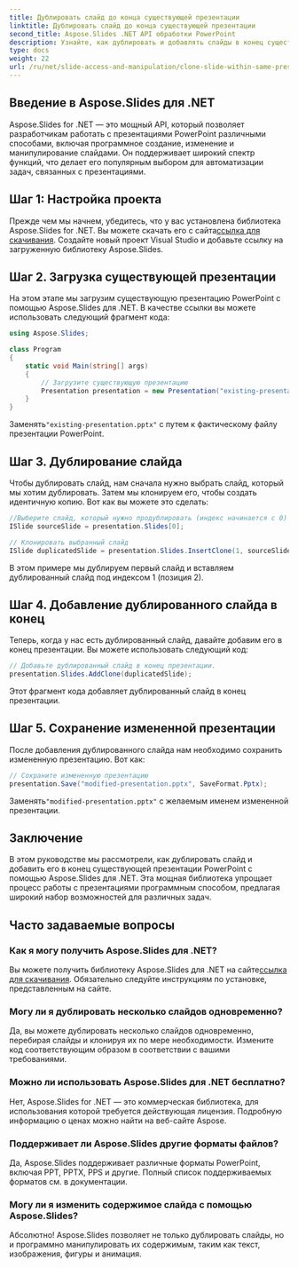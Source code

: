 ```yaml
---
title: Дублировать слайд до конца существующей презентации
linktitle: Дублировать слайд до конца существующей презентации
second_title: Aspose.Slides .NET API обработки PowerPoint
description: Узнайте, как дублировать и добавлять слайды в конец существующей презентации PowerPoint с помощью Aspose.Slides для .NET. В этом пошаговом руководстве представлены примеры исходного кода, а также описаны настройка, дублирование слайдов, модификация и многое другое.
type: docs
weight: 22
url: /ru/net/slide-access-and-manipulation/clone-slide-within-same-presentation-to-end/
---
```


## Введение в Aspose.Slides для .NET

Aspose.Slides for .NET — это мощный API, который позволяет разработчикам работать с презентациями PowerPoint различными способами, включая программное создание, изменение и манипулирование слайдами. Он поддерживает широкий спектр функций, что делает его популярным выбором для автоматизации задач, связанных с презентациями.

## Шаг 1: Настройка проекта

 Прежде чем мы начнем, убедитесь, что у вас установлена библиотека Aspose.Slides for .NET. Вы можете скачать его с сайта[ссылка для скачивания](https://releases.aspose.com/slides/net/). Создайте новый проект Visual Studio и добавьте ссылку на загруженную библиотеку Aspose.Slides.

## Шаг 2. Загрузка существующей презентации

На этом этапе мы загрузим существующую презентацию PowerPoint с помощью Aspose.Slides для .NET. В качестве ссылки вы можете использовать следующий фрагмент кода:

```csharp
using Aspose.Slides;

class Program
{
    static void Main(string[] args)
    {
        // Загрузите существующую презентацию
        Presentation presentation = new Presentation("existing-presentation.pptx");
    }
}
```

 Заменять`"existing-presentation.pptx"` с путем к фактическому файлу презентации PowerPoint.

## Шаг 3. Дублирование слайда

Чтобы дублировать слайд, нам сначала нужно выбрать слайд, который мы хотим дублировать. Затем мы клонируем его, чтобы создать идентичную копию. Вот как вы можете это сделать:

```csharp
//Выберите слайд, который нужно продублировать (индекс начинается с 0)
ISlide sourceSlide = presentation.Slides[0];

// Клонировать выбранный слайд
ISlide duplicatedSlide = presentation.Slides.InsertClone(1, sourceSlide);
```

В этом примере мы дублируем первый слайд и вставляем дублированный слайд под индексом 1 (позиция 2).

## Шаг 4. Добавление дублированного слайда в конец

Теперь, когда у нас есть дублированный слайд, давайте добавим его в конец презентации. Вы можете использовать следующий код:

```csharp
// Добавьте дублированный слайд в конец презентации.
presentation.Slides.AddClone(duplicatedSlide);
```

Этот фрагмент кода добавляет дублированный слайд в конец презентации.

## Шаг 5. Сохранение измененной презентации

После добавления дублированного слайда нам необходимо сохранить измененную презентацию. Вот как:

```csharp
// Сохраните измененную презентацию
presentation.Save("modified-presentation.pptx", SaveFormat.Pptx);
```

 Заменять`"modified-presentation.pptx"` с желаемым именем измененной презентации.

## Заключение

В этом руководстве мы рассмотрели, как дублировать слайд и добавить его в конец существующей презентации PowerPoint с помощью Aspose.Slides для .NET. Эта мощная библиотека упрощает процесс работы с презентациями программным способом, предлагая широкий набор возможностей для различных задач.

## Часто задаваемые вопросы

### Как я могу получить Aspose.Slides для .NET?

Вы можете получить библиотеку Aspose.Slides для .NET на сайте[ссылка для скачивания](https://releases.aspose.com/slides/net/). Обязательно следуйте инструкциям по установке, представленным на сайте.

### Могу ли я дублировать несколько слайдов одновременно?

Да, вы можете дублировать несколько слайдов одновременно, перебирая слайды и клонируя их по мере необходимости. Измените код соответствующим образом в соответствии с вашими требованиями.

### Можно ли использовать Aspose.Slides для .NET бесплатно?

Нет, Aspose.Slides for .NET — это коммерческая библиотека, для использования которой требуется действующая лицензия. Подробную информацию о ценах можно найти на веб-сайте Aspose.

### Поддерживает ли Aspose.Slides другие форматы файлов?

Да, Aspose.Slides поддерживает различные форматы PowerPoint, включая PPT, PPTX, PPS и другие. Полный список поддерживаемых форматов см. в документации.

### Могу ли я изменить содержимое слайда с помощью Aspose.Slides?

Абсолютно! Aspose.Slides позволяет не только дублировать слайды, но и программно манипулировать их содержимым, таким как текст, изображения, фигуры и анимация.